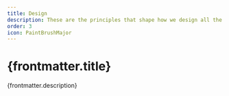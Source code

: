 ```yaml
---
title: Design
description: These are the principles that shape how we design all the experiences across the Shopify admin.
order: 3
icon: PaintBrushMajor
---
```


# {frontmatter.title}

<Lede>{frontmatter.description}</Lede>

<RichCardGrid cards={posts} category="design" />
